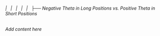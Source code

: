 ###### |   |   |   |   |   ├── Negative Theta in Long Positions vs. Positive Theta in Short Positions

*Add content here*